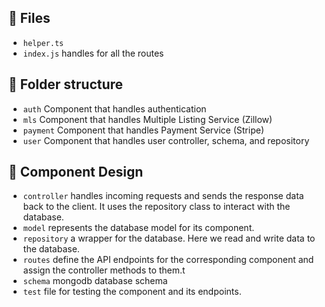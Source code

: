 ## :open_file_folder: Files

- `helper.ts`
- `index.js` handles for all the routes

## :open_file_folder: Folder structure

- `auth` Component that handles authentication
- `mls` Component that handles Multiple Listing Service (Zillow)
- `payment` Component that handles Payment Service (Stripe)
- `user` Component that handles user controller, schema, and repository

## :art: Component Design

- `controller` handles incoming requests and sends the response data back to the client. It uses the repository class to interact with the database.
- `model` represents the database model for its component.
- `repository` a wrapper for the database. Here we read and write data to the database.
- `routes` define the API endpoints for the corresponding component and assign the controller methods to them.t
- `schema` mongodb database schema
- `test` file for testing the component and its endpoints.
